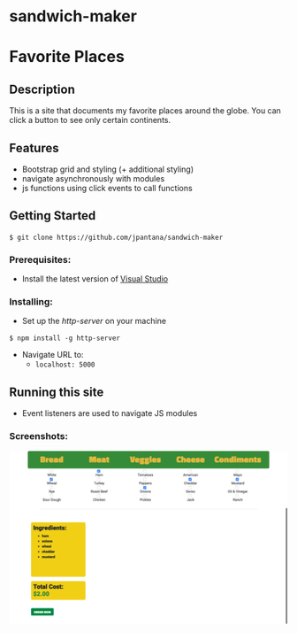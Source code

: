 # sandwich-maker

# Favorite Places

## Description
This is a site that documents my favorite places around the globe. You can click a button to see only certain continents.

## Features
* Bootstrap grid and styling (+ additional styling)
* navigate asynchronously with modules
* js functions using click events to call functions

## Getting Started
```
$ git clone https://github.com/jpantana/sandwich-maker
```
### Prerequisites:

- Install the latest version of [Visual Studio](https://code.visualstudio.com/download)
    
### Installing:

* Set up the _http-server_ on your machine
```
$ npm install -g http-server
```
  * Navigate URL to:
    * `localhost: 5000`
    
## Running this site
- Event listeners are used to navigate JS modules

### Screenshots:

![Image of the website.](https://raw.githubusercontent.com/jpantana/sandwich-maker/master/screenshots/download.png "screenshot of Sandwich Maker site.")




